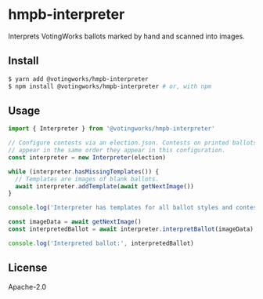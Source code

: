 # hmpb-interpreter

Interprets VotingWorks ballots marked by hand and scanned into images.

## Install

```sh
$ yarn add @votingworks/hmpb-interpreter
$ npm install @votingworks/hmpb-interpreter # or, with npm
```

## Usage

```ts
import { Interpreter } from '@votingworks/hmpb-interpreter'

// Configure contests via an election.json. Contests on printed ballots must
// appear in the same order they appear in this configuration.
const interpreter = new Interpreter(election)

while (interpreter.hasMissingTemplates()) {
  // Templates are images of blank ballots.
  await interpreter.addTemplate(await getNextImage())
}

console.log('Interpreter has templates for all ballot styles and contests!')

const imageData = await getNextImage()
const interpretedBallot = await interpreter.interpretBallot(imageData)

console.log('Interpreted ballot:', interpretedBallot)
```

## License

Apache-2.0
